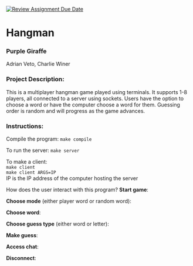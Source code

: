 [![Review Assignment Due Date](https://classroom.github.com/assets/deadline-readme-button-24ddc0f5d75046c5622901739e7c5dd533143b0c8e959d652212380cedb1ea36.svg)](https://classroom.github.com/a/SQs7pKlr)
# Hangman

### Purple Giraffe

Adrian Veto, Charlie Winer
       
### Project Description:

This is a multiplayer hangman game played using terminals. It supports 1-8 players, all connected to a server using sockets. Users have the option to choose a word or have the computer choose a word for them. Guessing order is random and will progress as the game advances.
  
### Instructions:
Compile the program:
`make compile`

To run the server:
`make server`

To make a client:\
`make client`\
`make client ARGS=IP`\
IP is the IP address of the computer hosting the server

How does the user interact with this program?
**Start game**: 

**Choose mode** (either player word or random word):

**Choose word**:

**Choose guess type** (either word or letter):

**Make guess**:

**Access chat**:

**Disconnect**:

